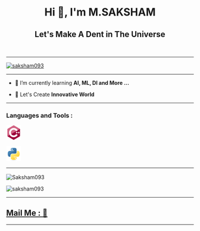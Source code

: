 <h1 align="center">Hi 👋, I'm <b>M.SAKSHAM</b></h1>
<h2  align="center"><b>Let's Make A Dent in The Universe</b></h2>
<br>

<hr>

<a align="center"> <a href="https://github.com/ryo-ma/github-profile-trophy"><img src="https://github-profile-trophy.vercel.app/?username=saksham093" alt="saksham093" /></a> 
<hr>

- 🌱 I’m currently learning **AI, ML, Dl and More ...**

- 👯 Let's Create **Innovative World**

<hr>
<h3 align="left"><b>Languages and Tools :</b></h3>
<p align="left">  </a> <a href="https://www.w3schools.com/cpp/" target="_blank" rel="noreferrer"> <img src="https://raw.githubusercontent.com/devicons/devicon/master/icons/cplusplus/cplusplus-original.svg" alt="cplusplus" width="40" height="40"/> </a>

<a href="https://www.python.org" target="_blank" rel="noreferrer"> <img src="https://raw.githubusercontent.com/devicons/devicon/master/icons/python/python-original.svg" alt="python" width="40" height="40"/> </a></p>



<hr>

<p><img align="center" src="https://github-readme-streak-stats.herokuapp.com/?user=saksham093&" alt="Saksham093" /></p>


<p align="left"> <img src="https://komarev.com/ghpvc/?username=saksham093&label=Profile%20views&color=0e75b6&style=flat" alt="saksham093" /> </p> 

<hr>
<h2><a href = "m.saksham093@gmail.com"><b>Mail Me : 📧</b></a></h2>

<hr>
